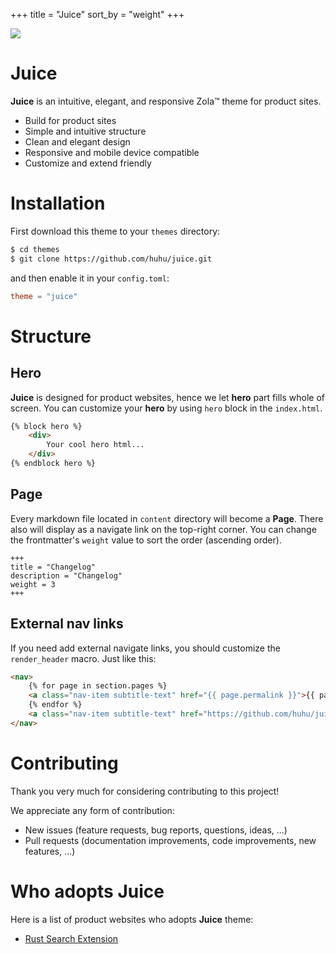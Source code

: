 +++
title = "Juice"
sort_by = "weight"
+++

![](juice-small.svg)

# Juice

**Juice** is an intuitive, elegant, and responsive Zola™ theme for product sites.

- Build for product sites
- Simple and intuitive structure
- Clean and elegant design 
- Responsive and mobile device compatible
- Customize and extend friendly

# Installation

First download this theme to your `themes` directory:

```bash
$ cd themes
$ git clone https://github.com/huhu/juice.git
```
and then enable it in your `config.toml`:

```toml
theme = "juice"
```

# Structure

## Hero

**Juice** is designed for product websites, hence we let **hero** part fills whole of screen.
You can customize your **hero** by using `hero` block in the `index.html`.

```html
{% block hero %}
    <div>
        Your cool hero html...
    </div>
{% endblock hero %}
```

## Page

Every markdown file located in `content` directory will become a **Page**. There also will display as
a navigate link on the top-right corner. 
You can change the frontmatter's `weight` value to sort the order (ascending order).

```
+++
title = "Changelog"
description = "Changelog"
weight = 3
+++

```

## External nav links

If you need add external navigate links, you should customize the `render_header` macro. 
Just like this:

```html
<nav>
    {% for page in section.pages %}
    <a class="nav-item subtitle-text" href="{{ page.permalink }}">{{ page.title }}</a>
    {% endfor %}
    <a class="nav-item subtitle-text" href="https://github.com/huhu/juice">Github</a>
</nav>
```

# Contributing

Thank you very much for considering contributing to this project!

We appreciate any form of contribution:

- New issues (feature requests, bug reports, questions, ideas, ...)
- Pull requests (documentation improvements, code improvements, new features, ...)

# Who adopts Juice

Here is a list of product websites who adopts **Juice** theme:

- [Rust Search Extension](https://rust-search-extension.now.sh/)